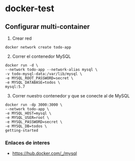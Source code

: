 # docker-test

## Configurar multi-container

1. Crear red
~~~
docker network create todo-app
~~~

2. Correr el contenedor MySQL
~~~
docker run -d \
--network todo-app --network-alias mysql \
-v todo-mysql-data:/var/lib/mysql \
-e MYSQL_ROOT_PASSWORD=secret \
-e MYSQL_DATABASE=todos \
mysql:5.7
~~~

3. Correr nuestro contenedor y que se conecte al de MySQL
~~~
docker run -dp 3000:3000 \
--network todo-app \
-e MYSQL_HOST=mysql \
-e MYSQL_USER=root \
-e MYSQL_PASSWORD=secret \
-e MYSQL_DB=todos \
getting-started
~~~



### Enlaces de interes
- https://hub.docker.com/_/mysql

